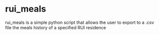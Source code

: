 # rui_meals

rui_meals is a simple python script that allows the user to export to a .csv file the meals history of a specified RUI residence
